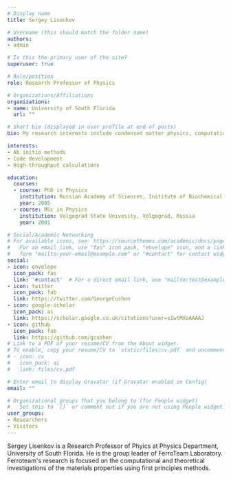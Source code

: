 ```yaml
---
# Display name
title: Sergey Lisenkov

# Username (this should match the folder name)
authors:
- admin

# Is this the primary user of the site?
superuser: true

# Role/position
role: Research Professor of Physics

# Organizations/Affiliations
organizations:
- name: University of South Florida
  url: ""

# Short bio (displayed in user profile at end of posts)
bio: My research interests include condensed matter physics, computational design of materials and high-performance computing.

interests:
- Ab initio methods
- Code development
- High-throughput calculations

education:
  courses:
  - course: PhD in Physics
    institution: Russian Academy of Sciences, Institute of Biochemical Physics, Moscow, Russia
    year: 2005
  - course: MSc in Physics
    institution: Volgograd State Univesity, Volgograd, Russia
    year: 2001

# Social/Academic Networking
# For available icons, see: https://sourcethemes.com/academic/docs/page-builder/#icons
#   For an email link, use "fas" icon pack, "envelope" icon, and a link in the
#   form "mailto:your-email@example.com" or "#contact" for contact widget.
social:
- icon: envelope
  icon_pack: fas
  link: '#contact'  # For a direct email link, use "mailto:test@example.org".
- icon: twitter
  icon_pack: fab
  link: https://twitter.com/GeorgeCushen
- icon: google-scholar
  icon_pack: ai
  link: https://scholar.google.co.uk/citations?user=sIwtMXoAAAAJ
- icon: github
  icon_pack: fab
  link: https://github.com/gcushen
# Link to a PDF of your resume/CV from the About widget.
# To enable, copy your resume/CV to `static/files/cv.pdf` and uncomment the lines below.
# - icon: cv
#   icon_pack: ai
#   link: files/cv.pdf

# Enter email to display Gravatar (if Gravatar enabled in Config)
email: ""

# Organizational groups that you belong to (for People widget)
#   Set this to `[]` or comment out if you are not using People widget.
user_groups:
- Researchers
- Visitors
---
```


Sergey Lisenkov is a Research Professor of Phyics at Physics Department, University of South Florida. He is the group leader of FerroTeam Laboratory. Ferroteam's research is focused on the computational and theoretical investigations of the materials properties using first principles methods.
